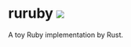 # ruruby ![](https://github.com/sisshiki1969/ruruby/workflows/Rust/badge.svg)
A toy Ruby implementation by Rust.
